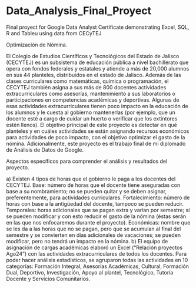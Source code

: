 # Data_Analysis_Final_Proyect
Final proyect for Google Data Analyst Certificate demonstrating Excel, SQL, R and Tableu using data from CECyTEJ

Optimización de Nómina.

El Colegio de Estudios Científicos y Tecnológicos del Estado de Jalisco (CECYTEJ) es un subsistema de educación pública a nivel bachillerato que opera con fondos federales y estatales y atiende a más de 20,000 alumnos en sus 44 planteles, distribuidos en el estado de Jalisco.
Además de las clases curriculares como matemáticas, química o programación, el CECYTEJ también asigna a sus más de 800 docentes actividades extracurriculares como asesorías, mantenimiento a sus laboratorios o participaciones en competencias académicas y deportivas. 
Algunas de esas actividades extracurriculares tienen poco impacto en la educación de los alumnos y le cuesta al gobierno mantenerlas (por ejemplo, que un docente esté a cargo de cuidar un huerto o verificar que los extintores estén llenos). El objetivo principal de este proyecto es detectar en qué planteles y en cuáles actividades se están asignando recursos económicos para actividades de poco impacto, con el objetivo optimizar el gasto de la nómina. Adicionalmente, este proyecto es el trabajo final de mi diplomado de Análisis de Datos de Google.

Aspectos específicos para comprender el análisis y resultados del proyecto.

a)	Existen 4 tipos de horas que el gobierno le paga a los docentes del CECYTEJ. Base: número de horas que el docente tiene aseguradas con base a su nombramiento; no se pueden quitar y se deben asignar, preferentemente, para actividades curriculares. Fortalecimiento: número de horas con base a la antigüedad del docente, tampoco se pueden reducir. Temporales: horas adicionales que se pagan extra y varían por semestre; sí se pueden modificar y con esto reducir el gasto de la nómina (éstas serán en las que nos enfocaremos durante el proyecto). Económicas: nombre que se les da a las horas que no se pagan, pero que se acumulan al final del semestre y se convierten en días adicionales de vacaciones; se pueden modificar, pero no tendrá un impacto en la nómina. 
b)	El equipo de asignación de cargas académicas elaboró un Excel (“Relación proyectos Ago24”) con las actividades extracurriculares de todos los docentes. Para poder hacer análisis estadísticos, se agruparon todas las actividades en 10 categorías: Formación Integral, Asesorías Académicas, Cultural, Formación Dual, Deportivo, Investigación, Apoyo al plantel, Tecnológico, Tutoría Docente y Servicios Comunitarios. 
